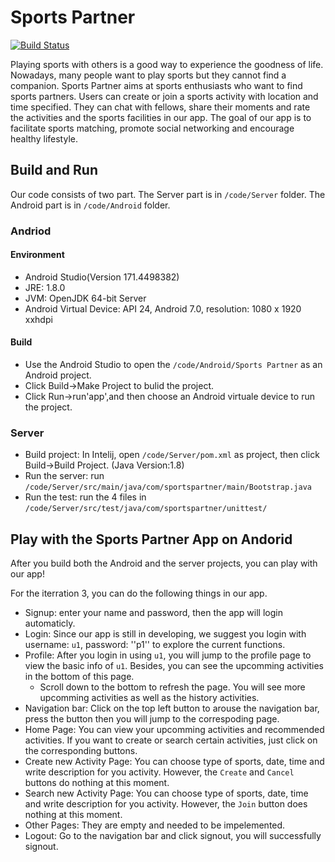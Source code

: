 # Sports Partner
[![Build Status](https://travis-ci.com/jhu-oose/2017-group-4.svg?token=qu7s5Cf7sE84eRpgCzqR&branch=master)](https://travis-ci.com/jhu-oose/2017-group-4)

Playing sports with others is a good way to experience the goodness of life. Nowadays, many people want to play sports but they cannot find a companion. Sports Partner aims at sports enthusiasts who want to find sports partners. Users can create or join a sports activity with location and time specified. They can chat with fellows, share their moments and rate the activities and the sports facilities in our app. The goal of our app is to facilitate sports matching, promote social networking and encourage healthy lifestyle.

## Build and Run
Our code consists of two part. The Server part is in ``/code/Server`` folder. The Android part is in ``/code/Android`` folder.

### Andriod

#### Environment
- Android Studio(Version 171.4498382)
- JRE: 1.8.0
- JVM: OpenJDK 64-bit Server
- Android Virtual Device: API 24, Android 7.0, resolution: 1080 x 1920 xxhdpi

#### Build 
- Use the Android Studio to open the ``/code/Android/Sports Partner`` as an Android project.
- Click Build->Make Project to bulid the project.
- Click Run->run'app',and then choose an Android virtuale device to run the project.

### Server
- Build project: In Intelij, open ``/code/Server/pom.xml`` as project, then click Build->Build Project. (Java Version:1.8)
- Run the server: run ``/code/Server/src/main/java/com/sportspartner/main/Bootstrap.java``
- Run the test: run the 4 files in ``/code/Server/src/test/java/com/sportspartner/unittest/``


## Play with the Sports Partner App on Andorid

After you build both the Android and the server projects, you can play with our app!

For the iterration 3, you can do the following things in our app.
- Signup: enter your name and password, then the app will login automaticly.
- Login: Since our app is still in developing, we suggest you login with username: ``u1``, password: ''p1'' to explore the current functions.
- Profile: After you login in using ``u1``, you will jump to the profile page to view the basic info of ``u1``.
  Besides, you can see the upcomming activities in the bottom of this page. 
  - Scroll down to the bottom to refresh the page. You will see more upcomming activities as well as the history activities.
- Navigation bar: Click on the top left button to arouse the navigation bar, press the button then you will jump to the correspoding page.
- Home Page: You can view your upcomming activities and recommended activities. If you want to create or search certain activities, just click on the corresponding buttons.
- Create new Activity Page: You can choose type of sports, date, time and write description for you activity. However, the ``Create`` and ``Cancel`` buttons do nothing at this moment.
- Search new Activity Page: You can choose type of sports, date, time and write description for you activity. However, the ``Join`` button does nothing at this moment.
- Other Pages: They are empty and needed to be impelemented.
- Logout: Go to the navigation bar and click signout, you will successfully signout.
